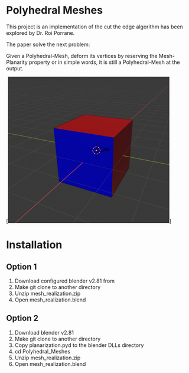 # Polyhedral Meshes
This project is an implementation of the cut the edge algorithm has been explored by Dr. Roi Porrane.

The paper solve the next problem:

Given a Polyhedral-Mesh, deform its vertices by reserving the Mesh-Planarity property or in simple words, it is still a Polyhedral-Mesh at the output.

[![Simple Polyhendral Mesh](https://github.com/itaycsguy/Polyhedral_Meshes/blob/master/Doc/simple_3D_cube.png)]

# Installation
## Option 1
1. Download configured blender v2.81 from 
2. Make git clone to another directory
3. Unzip mesh_realization.zip
4. Open mesh_realization.blend

## Option 2
1. Download blender v2.81
2. Make git clone to another directory
3. Copy planarization.pyd to the blender DLLs directory
4. cd Polyhedral_Meshes
5. Unzip mesh_realization.zip
6. Open mesh_realization.blend
